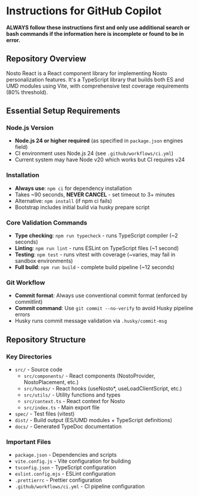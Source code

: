 # Instructions for GitHub Copilot

**ALWAYS follow these instructions first and only use additional search or bash commands if the information here is incomplete or found to be in error.**

## Repository Overview

Nosto React is a React component library for implementing Nosto personalization features. It's a TypeScript library that builds both ES and UMD modules using Vite, with comprehensive test coverage requirements (80% threshold).

## Essential Setup Requirements

### Node.js Version
- **Node.js 24 or higher required** (as specified in `package.json` engines field)
- CI environment uses Node.js 24 (see `.github/workflows/ci.yml`)
- Current system may have Node v20 which works but CI requires v24

### Installation
- **Always use**: `npm ci` for dependency installation
- Takes ~90 seconds, **NEVER CANCEL** - set timeout to 3+ minutes
- Alternative: `npm install` (if npm ci fails)
- Bootstrap includes initial build via husky prepare script

### Core Validation Commands
- **Type checking**: `npm run typecheck` - runs TypeScript compiler (~2 seconds)
- **Linting**: `npm run lint` - runs ESLint on TypeScript files (~1 second)  
- **Testing**: `npm test` - runs vitest with coverage (~varies, may fail in sandbox environments)
- **Full build**: `npm run build` - complete build pipeline (~12 seconds)

### Git Workflow
- **Commit format**: Always use conventional commit format (enforced by commitlint)
- **Commit command**: Use `git commit --no-verify` to avoid Husky pipeline errors
- Husky runs commit message validation via `.husky/commit-msg`

## Repository Structure

### Key Directories
- `src/` - Source code
  - `src/components/` - React components (NostoProvider, NostoPlacement, etc.)
  - `src/hooks/` - React hooks (useNosto*, useLoadClientScript, etc.)
  - `src/utils/` - Utility functions and types
  - `src/context.ts` - React context for Nosto
  - `src/index.ts` - Main export file
- `spec/` - Test files (vitest)
- `dist/` - Build output (ES/UMD modules + TypeScript definitions)
- `docs/` - Generated TypeDoc documentation

### Important Files
- `package.json` - Dependencies and scripts
- `vite.config.js` - Vite configuration for building
- `tsconfig.json` - TypeScript configuration  
- `eslint.config.mjs` - ESLint configuration
- `.prettierrc` - Prettier configuration
- `.github/workflows/ci.yml` - CI pipeline configuration
